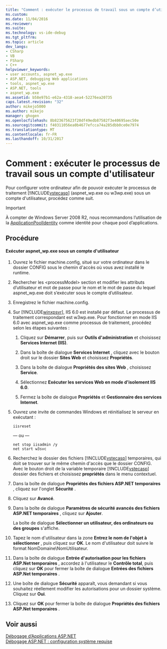```yaml
---
title: "Comment : exécuter le processus de travail sous un compte d’utilisateur | Documents Microsoft"
ms.custom: 
ms.date: 11/04/2016
ms.reviewer: 
ms.suite: 
ms.technology: vs-ide-debug
ms.tgt_pltfrm: 
ms.topic: article
dev_langs:
- CSharp
- VB
- FSharp
- C++
helpviewer_keywords:
- user accounts, aspnet_wp.exe
- ASP.NET, debugging Web applications
- tools, aspnet_wp.exe
- ASP.NET, tools
- aspnet_wp.exe
ms.assetid: b58e97b1-e62a-4318-aea4-52276ea20735
caps.latest.revision: "32"
author: mikejo5000
ms.author: mikejo
manager: ghogen
ms.openlocfilehash: 8b823675623f20df49edb87582f3e40695aec50e
ms.sourcegitcommit: f40311056ea0b4677efcca74a285dbb0ce0e7974
ms.translationtype: MT
ms.contentlocale: fr-FR
ms.lasthandoff: 10/31/2017
---
```

# <a name="how-to-run-the-worker-process-under-a-user-account"></a>Comment : exécuter le processus de travail sous un compte d'utilisateur
Pour configurer votre ordinateur afin de pouvoir exécuter le processus de traitement [!INCLUDE[vstecasp](../code-quality/includes/vstecasp_md.md)] (aspnet_wp.exe ou w3wp.exe) sous un compte d'utilisateur, procédez comme suit.  

 > [!IMPORTANT]
 > À compter de Windows Server 2008 R2, nous recommandons l’utilisation de la [ApplicationPoolIdentity](https://docs.microsoft.com/en-us/iis/manage/configuring-security/application-pool-identities) comme identité pour chaque pool d’applications.
  
## <a name="procedure"></a>Procédure  
  
#### <a name="to-run-aspnetwpexe-under-a-user-account"></a>Exécuter aspnet_wp.exe sous un compte d'utilisateur  
  
1.  Ouvrez le fichier machine.config, situé sur votre ordinateur dans le dossier CONFIG sous le chemin d'accès où vous avez installé le runtime.  
  
2.  Rechercher les &lt;processModel&gt; section et modifier les attributs d’utilisateur et mot de passe pour le nom et le mot de passe du lequel aspnet_wp.exe doit s’exécuter sous le compte d’utilisateur.  
  
3.  Enregistrez le fichier machine.config.  
  
4.  Sur [!INCLUDE[winxpsvr](../debugger/includes/winxpsvr_md.md)], IIS 6.0 est installé par défaut. Le processus de traitement correspondant est w3wp.exe. Pour fonctionner en mode IIS 6.0 avec aspnet_wp.exe comme processus de traitement, procédez selon les étapes suivantes :  
  
    1.  Cliquez sur **Démarrer**, puis sur **Outils d'administration** et choisissez **Services Internet (IIS)**.  
  
    2.  Dans la boîte de dialogue **Services Internet** , cliquez avec le bouton droit sur le dossier **Sites Web** et choisissez **Propriétés**.  
  
    3.  Dans la boîte de dialogue **Propriétés des sites Web** , choisissez **Service**.  
  
    4.  Sélectionnez **Exécuter les services Web en mode d'isolement IIS 6.0**.  
  
    5.  Fermez la boîte de dialogue **Propriétés** et **Gestionnaire des services Internet**.  
  
5.  Ouvrez une invite de commandes Windows et réinitialisez le serveur en exécutant :  
  
    ```  
    iisreset  
    ```  
    — ou —  
  
    ```  
    net stop iisadmin /y  
    net start w3svc  
    ```  
  
6.  Recherchez le dossier des fichiers [!INCLUDE[vstecasp](../code-quality/includes/vstecasp_md.md)] temporaires, qui doit se trouver sur le même chemin d'accès que le dossier CONFIG. Avec le bouton droit de la variable temporaire [!INCLUDE[vstecasp](../code-quality/includes/vstecasp_md.md)] dossier des fichiers et choisissez **propriétés** dans le menu contextuel.  
  
7.  Dans la boîte de dialogue **Propriétés des fichiers ASP.NET temporaires** , cliquez sur l'onglet **Sécurité** .  
  
8.  Cliquez sur **Avancé**.  
  
9. Dans la boîte de dialogue **Paramètres de sécurité avancés des fichiers ASP.NET temporaires** , cliquez sur **Ajouter**.  
  
    La boîte de dialogue **Sélectionner un utilisateur, des ordinateurs ou des groupes** s'affiche.  
  
10. Tapez le nom d'utilisateur dans la zone **Entrez le nom de l'objet à sélectionner** , puis cliquez sur **OK**. Le nom d'utilisateur doit suivre le format NomDomaine\NomUtilisateur.  
  
11. Dans la boîte de dialogue **Entrée d'autorisation pour les fichiers ASP.Net temporaires** , accordez à l'utilisateur le **Contrôle total**, puis cliquez sur **OK** pour fermer la boîte de dialogue **Entrées des fichiers ASP.Net temporaires** .  
  
12. Une boîte de dialogue **Sécurité** apparaît, vous demandant si vous souhaitez réellement modifier les autorisations pour un dossier système. Cliquez sur **Oui**.  
  
13. Cliquez sur **OK** pour fermer la boîte de dialogue **Propriétés des fichiers ASP.Net temporaires** .  
  
## <a name="see-also"></a>Voir aussi  
[Débogage d’Applications ASP.NET](../debugger/how-to-enable-debugging-for-aspnet-applications.md)   
[Débogage ASP.NET : configuration système requise](../debugger/aspnet-debugging-system-requirements.md)  
  
